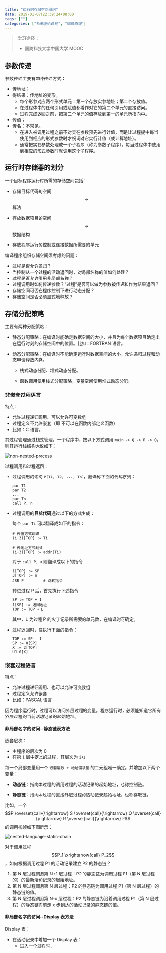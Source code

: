 ```yaml
---
title: "运行时存储空间组织"
date: 2019-01-07T22:39:24+08:00
tags: [""]
categories: ["系统理论课程", "编译原理"]
---
```


> 学习途径：
>
> - 国防科技大学中国大学 MOOC


## 参数传递

参数传递主要有四种传递方式：

- 传地址；
- 得结果：传地址的变形。
  - 每个形参对应两个形式单元：第一个存放实参地址；第二个存放值。
  - 在过程体中的任何引用或赋值都看作对它的第二个单元的直接访问。
  - 过程完成返回之前，把第二个单元的值存放到第一的单元所指向中。
- 传值；
- 传名：不常见。
  - 在进入被调用过程之前不对实在参数预先进行计值，而是让过程提中每当使用到相应的形式参数时才祝词对它实行计值（或计算地址）。
  - 通常把实在参数处理成一个子程序（称为参数子程序），每当过程体中使用到相应的形式参数时就调用这个子程序。

## 运行时存储器的划分

一个目标程序运行时所需的存储空间包括：

- 存储目标代码的空间 $$\Rightarrow$$ 算法
- 存放数据项目的空间 $$\Rightarrow$$ 数据结构

- 存放程序运行的控制或连接数据所需要的单元

编译程序组织存储空间须考虑的问题：

- 过程是否允许递归？
- 当控制从一个过程的活动返回时，对局部名称的值如何处理？
- 过程是否允许引用非局部名称？
- 过程调用时如何传递参数？“过程”是否可以做为参数被传递和作为结果返回？
- 存储空间可否在程序控制下进行动态分配？
- 存储空间是否必须显式地释放？

## 存储分配策略

主要有两种分配策略：

- 静态分配策略：在编译时能确定数据空间的大小，并且为每个数据项目确定出在运行时刻的存储空间中的位置。比如：FORTRAN 语言。

- 动态分配策略：在编译时不能确定运行时数据空间的大小，允许递归过程和动态申请释放内存。

  - 栈式动态分配、堆式动态分配。

  - 函数调用使用栈式分配策略，变量空间使用堆式动态分配。

### 非嵌套过程语言

特点：

- 允许过程递归调用、可以允许可变数组
- 过程定义不允许嵌套（即 不可以在函数内部定义函数）
- 比如：C 语言。

其过程管理通过栈式管理，一个程序中，按以下方式调用 `main -> Q -> R -> Q`，则其运行栈结构大致如下：

![non-nested-process](../non-nested-process.png)

过程调用和过程返回：

- 过程调用的语句 `P(T1, T2, ..., Tn)`，翻译称下面的代码序列：

  ```pseudocode
  par T1
  par T2
  ...
  par Tn
  call P, n
  ```

- 过程调用的**目标代码**通过以下的方式生成：

  每个 `par Ti` 可以翻译成如下的指令：

  ```pseudocode
  # 传值方式翻译
  (i+3)[TOP] := Ti
  
  # 传地址方式翻译
  (i+3)[TOP] := addr(Ti)
  ```

  对于 `call P, n` 则翻译成以下的指令

  ```pseudocode
  1[TOP] := SP
  3[TOP] := n
  JSR P			# 跳转指令
  ```

  转进过程 P 后，首先执行下述指令

  ```pseudocode
  SP := TOP + 1
  1[SP] := 返回地址
  TOP := TOP + L
  ```

  其中，L 为过程 P 的火丁记录所需要的单元数，在编译时可确定。

- 过程返回时，应执行下面的指令：

  ```pseudocode
  TOP := SP - 1
  SP := 0[SP]
  X := 2[TOP]
  UJ 0[X]
  ```

### 嵌套过程语言

特点：

- 允许过程递归调用、也可以允许可变数组
- 过程定义允许嵌套
- 比如：PASCAL 语言

因为程序运行时，过程可以访问外层过程的变量。程序运行时，必须能知道它所有外层过程的当前活动记录的起始地址。

#### 非局部名字的访问--静态链表方法

嵌套层次：

- 主程序的层次为 0
- 在第 `i` 层中定义的过程，其层次为 `i+1`

每一个局部变量用一个 `嵌套层数 + 地址偏移量` 的二元组唯一确定。并增加以下两个变量：

- **动态链**：指向本过程的调用过程的活动记录的起始地址，也称控制链。

- **静态链**：指向本过程的直接外层过程的活动记录起始地址，也称存取链。

 比如，一个 $$P \overset{call}{\rightarrow} S \overset{call}{\rightarrow} Q \overset{call}{\rightarrow} R \overset{call}{\rightarrow} R$$ 的调用栈帧如下图所示：

![nested-language-static-chain](../nested-language-static-chain.png)

对于调用过程 $$P_1 \xrightarrow{call} P_2$$，如何根据调用过程 P1 的活动记录建立 P2 的静态链？

1. 第 N 层过程调用第 N+1 层过程：P2 的静态链为调用过程 P1（第 N 层过程的）的最新活动记录的起始地址。
2. 第 N 层过程调用第 N 层过程：P2 的静态链为调用过程 P1（第 N 层过程）的静态链的值。
3. 第 N 层过程调用第 N-x 层过程：P2 的静态链为沿着调用过程 P1（第 N 层过程）的静态链向前走 x 步到达的活动记录的静态链的值。

#### 非局部名字的访问--Display 表方法

Display 表：

- 在活动记录中增加一个 Display 表：
  - 进入一个过程时，


